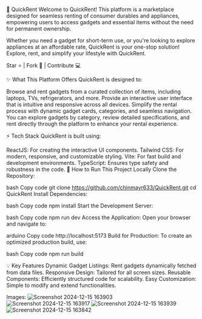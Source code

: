 🚀 QuickRent
Welcome to QuickRent! This platform is a marketplace designed for seamless renting of consumer durables and appliances, empowering users to access gadgets and essential items without the need for permanent ownership.

Whether you need a gadget for short-term use, or you're looking to explore appliances at an affordable rate, QuickRent is your one-stop solution! Explore, rent, and simplify your lifestyle with QuickRent.

Star ⭐ | Fork 🔗 | Contribute 💻

✨ What This Platform Offers
QuickRent is designed to:

Browse and rent gadgets from a curated collection of items, including laptops, TVs, refrigerators, and more.
Provide an interactive user interface that is intuitive and responsive across all devices.
Simplify the rental process with dynamic gadget cards, categories, and seamless navigation.
You can explore gadgets by category, review detailed specifications, and rent directly through the platform to enhance your rental experience.

⚡ Tech Stack
QuickRent is built using:

ReactJS: For creating the interactive UI components.
Tailwind CSS: For modern, responsive, and customizable styling.
Vite: For fast build and development environments.
TypeScript: Ensures type safety and robustness in the code.
🎯 How to Run This Project Locally
Clone the Repository:

bash
Copy code
git clone https://github.com/chinmayr633/QuickRent.git
cd QuickRent
Install Dependencies:

bash
Copy code
npm install
Start the Development Server:

bash
Copy code
npm run dev
Access the Application: Open your browser and navigate to:

arduino
Copy code
http://localhost:5173
Build for Production: To create an optimized production build, use:

bash
Copy code
npm run build

💡 Key Features
Dynamic Gadget Listings: Rent gadgets dynamically fetched from data files.
Responsive Design: Tailored for all screen sizes.
Reusable Components: Efficiently structured code for scalability.
Easy Customization: Simple to modify and extend functionalities.


Images:
![Screenshot 2024-12-15 163903](https://github.com/user-attachments/assets/58bc926d-1302-4ede-99fb-a4a3ba887ce2)
![Screenshot 2024-12-15 163917](https://github.com/user-attachments/assets/c794d111-ad1e-4a8a-8dc7-489dd3b518c9)
![Screenshot 2024-12-15 163939](https://github.com/user-attachments/assets/1a0a7e35-5a60-4eff-99bb-3c05e8e99600)
![Screenshot 2024-12-15 163842](https://github.com/user-attachments/assets/3ec87c0d-75d4-433b-bf47-a596168f2123)
